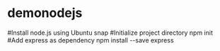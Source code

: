 # demonodejs
#Install node.js using Ubuntu snap
#Initialize project directory
npm init
#Add express as dependency
npm install --save express
